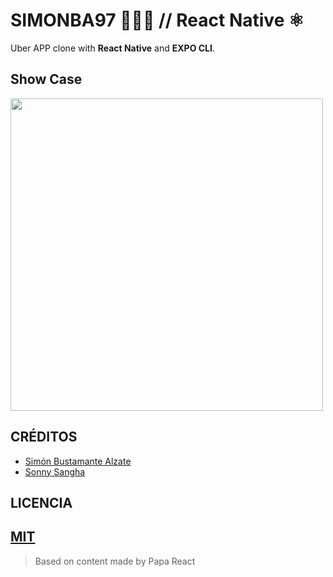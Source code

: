 
# SIMONBA97 🧑🏻‍💻 // React Native ⚛️

Uber APP clone with **React Native** and **EXPO CLI**.

## Show Case
<img src="./assets/uber-clone-showcase.gif" alt="" data-canonical-src="./assets/uber-clone-showcase.gif" height="500" />

## CRÉDITOS

- [Simón Bustamante Alzate](https://instagram.com/simonba97)
- [Sonny Sangha ](https://www.instagram.com/ssssangha/)
  

## LICENCIA

[MIT](https://opensource.org/licenses/MIT)
---
> Based on content made by Papa React 
